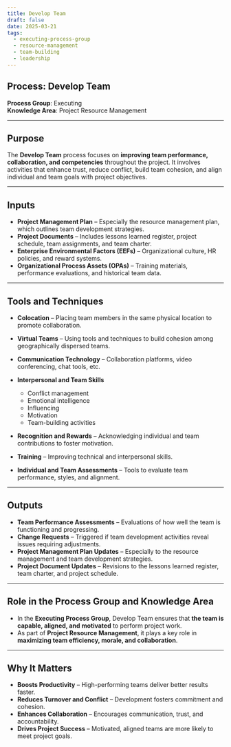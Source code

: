 ```yaml
---
title: Develop Team  
draft: false
date: 2025-03-21  
tags:  
  - executing-process-group  
  - resource-management  
  - team-building  
  - leadership  
---
```


## Process: Develop Team

**Process Group**: Executing  
**Knowledge Area**: Project Resource Management  

---

## Purpose

The **Develop Team** process focuses on **improving team performance, collaboration, and competencies** throughout the project. It involves activities that enhance trust, reduce conflict, build team cohesion, and align individual and team goals with project objectives.

---

## Inputs

- **Project Management Plan** – Especially the resource management plan, which outlines team development strategies.
- **Project Documents** – Includes lessons learned register, project schedule, team assignments, and team charter.
- **Enterprise Environmental Factors (EEFs)** – Organizational culture, HR policies, and reward systems.
- **Organizational Process Assets (OPAs)** – Training materials, performance evaluations, and historical team data.

---

## Tools and Techniques

- **Colocation** – Placing team members in the same physical location to promote collaboration.
- **Virtual Teams** – Using tools and techniques to build cohesion among geographically dispersed teams.
- **Communication Technology** – Collaboration platforms, video conferencing, chat tools, etc.
- **Interpersonal and Team Skills**  
  - Conflict management  
  - Emotional intelligence  
  - Influencing  
  - Motivation  
  - Team-building activities  

- **Recognition and Rewards** – Acknowledging individual and team contributions to foster motivation.
- **Training** – Improving technical and interpersonal skills.
- **Individual and Team Assessments** – Tools to evaluate team performance, styles, and alignment.

---

## Outputs

- **Team Performance Assessments** – Evaluations of how well the team is functioning and progressing.
- **Change Requests** – Triggered if team development activities reveal issues requiring adjustments.
- **Project Management Plan Updates** – Especially to the resource management and team development strategies.
- **Project Document Updates** – Revisions to the lessons learned register, team charter, and project schedule.

---

## Role in the Process Group and Knowledge Area

- In the **Executing Process Group**, Develop Team ensures that **the team is capable, aligned, and motivated** to perform project work.
- As part of **Project Resource Management**, it plays a key role in **maximizing team efficiency, morale, and collaboration**.

---

## Why It Matters

- **Boosts Productivity** – High-performing teams deliver better results faster.
- **Reduces Turnover and Conflict** – Development fosters commitment and cohesion.
- **Enhances Collaboration** – Encourages communication, trust, and accountability.
- **Drives Project Success** – Motivated, aligned teams are more likely to meet project goals.
